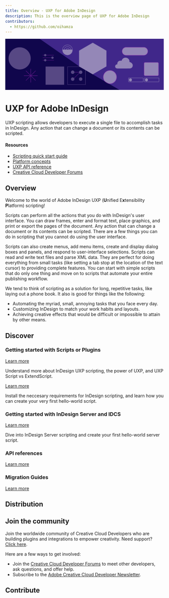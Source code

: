 ```yaml
---
title: Overview - UXP for Adobe InDesign
description: This is the overview page of UXP for Adobe InDesign
contributors:
  - https://github.com/oihamza
---
```


<Hero slots="image, heading, text" background="rgb(64, 34, 138)"/>

![Hero image](./illustration.png)


# UXP for Adobe InDesign

UXP scripting allows developers to execute a single file to accomplish tasks in InDesign. Any action that can change a document or its contents can be scripted.

<Resources slots="heading, links"/>

#### Resources

- [Scripting quick start guide](guides/getting-started)
- [Platform concepts](guides/platform-concepts/)
- [UXP API reference](/indesign/uxp/reference/uxp-api/)
- [Creative Cloud Developer Forums](https://forums.creativeclouddeveloper.com/)


## Overview

Welcome to the world of Adobe InDesign UXP (**U**nified E**x**tensibility **P**latform) scripting!

Scripts can perform all the actions that you do with InDesign's user interface. You can draw frames, enter and format text, place graphics, and print or export the pages of the document. Any action that can change a document or its contents can be scripted. There are a few things you can do in scripting that you cannot do using the user interface.

Scripts can also create menus, add menu items, create and display dialog boxes and panels, and respond to user-interface selections. Scripts can read and write text files and parse XML data. They are perfect for doing everything from small tasks (like setting a tab stop at the location of the text cursor) to providing complete features. You can start with simple scripts that do only one thing and move on to scripts that automate your entire publishing workflow.

We tend to think of scripting as a solution for long, repetitive tasks, like laying out a phone book. It also is good for things like the following:

* Automating the myriad, small, annoying tasks that you face every day.
* Customizing InDesign to match your work habits and layouts.
* Achieving creative effects that would be difficult or impossible to attain by other means.



## Discover

<DiscoverBlock width="100%" slots="heading, link, text"/>

### Getting started with Scripts or Plugins

[Learn more](./guides/platform-concepts/)
    
Understand more about InDesign UXP scripting, the power of UXP, and UXP Script vs ExtendScript.

[Learn more](./guides/getting-started/)
    
Install the neccesary requirements for InDesign scripting, and learn how you can create your very first hello-world script. 

### Getting started with InDesign Server and IDCS 

[Learn more](./guides/getting-started/)
    
Dive into InDesign Server scripting and create your first hello-world server script. 

### API references

<!--- 
Introduction
UXP APIs
InDesign APIs
What's new
 -->
[Learn more](./guides/object-modal/)

### Migration Guides

<!--- 
Scripts
Plugins
 -->

[Learn more](./guides/migrating-to-UXPScript/)

## Distribution

## Join the community

Join the worldwide community of Creative Cloud Developers who are building plugins and integrations to empower creativity. Need support? [Click here](./support/).

Here are a few ways to get involved:

- Join the [Creative Cloud Developer Forums](https://forums.creativeclouddeveloper.com/) to meet other developers, ask questions, and offer help.
- Subscribe to the [Adobe Creative Cloud Developer Newsletter](https://www.adobe.com/subscription/ccdevnewsletter.html).

## Contribute

